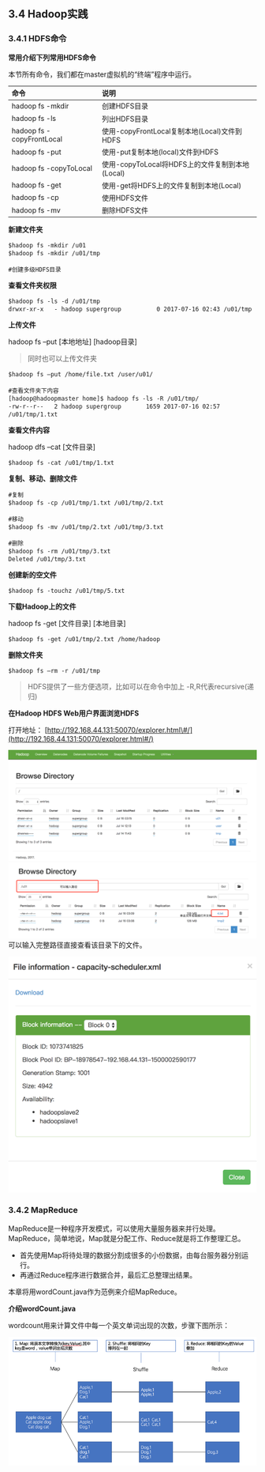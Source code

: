 ## 3.4 Hadoop实践

### 3.4.1 HDFS命令

**常用介绍下列常用HDFS命令**

本节所有命令，我们都在master虚拟机的“终端”程序中运行。

| 命令 | 说明 |
| :--- | :--- |
| hadoop fs -mkdir | 创建HDFS目录 |
| hadoop fs -ls | 列出HDFS目录 |
| hadoop fs -copyFrontLocal | 使用-copyFrontLocal复制本地\(Local\)文件到HDFS |
| hadoop fs -put | 使用-put复制本地\(local\)文件到HDFS |
| hadoop fs -copyToLocal | 使用-copyToLocal将HDFS上的文件复制到本地\(Local\) |
| hadoop fs -get | 使用-get将HDFS上的文件复制到本地\(Local\) |
| hadoop fs -cp | 使用HDFS文件 |
| hadoop fs -mv | 删除HDFS文件 |

**新建文件夹**

```
$hadoop fs -mkdir /u01
$hadoop fs -mkdir /u01/tmp

#创建多级HDFS目录
```

**查看文件夹权限**

```
$hadoop fs -ls -d /u01/tmp
drwxr-xr-x   - hadoop supergroup          0 2017-07-16 02:43 /u01/tmp
```

**上传文件**

hadoop fs –put \[本地地址\] \[hadoop目录\]

> 同时也可以上传文件夹

```
$hadoop fs –put /home/file.txt /user/u01/

#查看文件夹下内容
[hadoop@hadoopmaster home]$ hadoop fs -ls -R /u01/tmp/
-rw-r--r--   2 hadoop supergroup       1659 2017-07-16 02:57 /u01/tmp/1.txt
```

**查看文件内容**

hadoop dfs –cat \[文件目录\]

```
$hadoop fs -cat /u01/tmp/1.txt
```

**复制、移动、删除文件**

```
#复制
$hadoop fs -cp /u01/tmp/1.txt /u01/tmp/2.txt

#移动
$hadoop fs -mv /u01/tmp/2.txt /u01/tmp/3.txt

#删除
$hadoop fs -rm /u01/tmp/3.txt
Deleted /u01/tmp/3.txt
```

**创建新的空文件**

```
$hadoop fs -touchz /u01/tmp/5.txt
```

**下载Hadoop上的文件**

hadoop fs -get \[文件目录\] \[本地目录\]

```
$hadoop fs -get /u01/tmp/2.txt /home/hadoop
```

**删除文件夹**

```
$hadoop fs –rm -r /u01/tmp
```

> HDFS提供了一些方便选项，比如可以在命令中加上 -R,R代表recursive\(递归\)

**在Hadoop HDFS Web用户界面浏览HDFS**

打开地址： [http://192.168.44.131:50070/explorer.html\#/](http://192.168.44.131:50070/explorer.html#/)

![](/assets/3.4.1_1.png)![](/assets/3.4.1_2.png)可以输入完整路径直接查看该目录下的文件。

![](/assets/3.4.1_3.png)

### 3.4.2 MapReduce

MapReduce是一种程序开发模式，可以使用大量服务器来并行处理。MapReduce，简单地说，Map就是分配工作、Reduce就是将工作整理汇总。

* 首先使用Map将待处理的数据分割成很多的小份数据，由每台服务器分别运行。
* 再通过Reduce程序进行数据合并，最后汇总整理出结果。

本章将用wordCount.java作为范例来介绍MapReduce。

**介绍wordCount.java**

wordcount用来计算文件中每一个英文单词出现的次数，步骤下图所示：

![](/assets/3.4.2_1.png)

